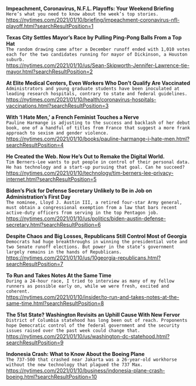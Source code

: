 **Impeachment, Coronavirus, N.F.L. Playoffs: Your Weekend Briefing**\
`Here’s what you need to know about the week’s top stories.`\
https://nytimes.com/2021/01/10/briefing/impeachment-coronavirus-nfl-playoff.html?searchResultPosition=1

**Texas City Settles Mayor’s Race by Pulling Ping-Pong Balls From a Top Hat**\
`The random drawing came after a December runoff ended with 1,010 votes each for the two candidates running for mayor of Dickinson, a Houston suburb.`\
https://nytimes.com/2021/01/10/us/Sean-Skipworth-Jennifer-Lawrence-tie-mayor.html?searchResultPosition=2

**At Elite Medical Centers, Even Workers Who Don’t Qualify Are Vaccinated**\
`Administrators and young graduate students have been inoculated at leading research hospitals, contrary to state and federal guidelines.`\
https://nytimes.com/2021/01/10/health/coronavirus-hospitals-vaccinations.html?searchResultPosition=3

**With ‘I Hate Men,’ a French Feminist Touches a Nerve**\
`Pauline Harmange is adjusting to the success and backlash of her debut book, one of a handful of titles from France that suggest a more frank approach to sexism and gender violence.`\
https://nytimes.com/2021/01/10/books/pauline-harmange-i-hate-men.html?searchResultPosition=4

**He Created the Web. Now He’s Out to Remake the Digital World.**\
`Tim Berners-Lee wants to put people in control of their personal data. He has technology and a start-up pursuing that goal. Can he succeed?`\
https://nytimes.com/2021/01/10/technology/tim-berners-lee-privacy-internet.html?searchResultPosition=5

**Biden’s Pick for Defense Secretary Unlikely to Be in Job on Administration’s First Day**\
`The nominee, Lloyd J. Austin III, a retired four-star Army general, must obtain a congressional exemption from a law that bars recent active-duty officers from serving in the top Pentagon job.`\
https://nytimes.com/2021/01/10/us/politics/biden-austin-defense-secretary.html?searchResultPosition=6

**Despite Chaos and Big Losses, Republicans Still Control Most of Georgia**\
`Democrats had huge breakthroughs in winning the presidential vote and two Senate runoff elections. But power in the state’s government largely remains in the hands of Republicans.`\
https://nytimes.com/2021/01/10/us/10georgia-republicans.html?searchResultPosition=7

**To Run and Takes Notes At the Same Time**\
`During a 24-hour race, I tried to interview as many of my fellow runners as possible early on, while we were fresh, excited and coherent.`\
https://nytimes.com/2021/01/10/insider/to-run-and-takes-notes-at-the-same-time.html?searchResultPosition=8

**The 51st State? Washington Revisits an Uphill Cause With New Fervor**\
`District of Columbia statehood has long been out of reach. Proponents hope Democratic control of the federal government and the security issues raised over the past week could change that.`\
https://nytimes.com/2021/01/10/us/washington-dc-statehood.html?searchResultPosition=9

**Indonesia Crash: What to Know About the Boeing Plane**\
`The 737-500 that crashed near Jakarta was a 26-year-old workhorse without the new technology that plagued the 737 Max.`\
https://nytimes.com/2021/01/10/business/indonesia-plane-crash-boeing.html?searchResultPosition=10

